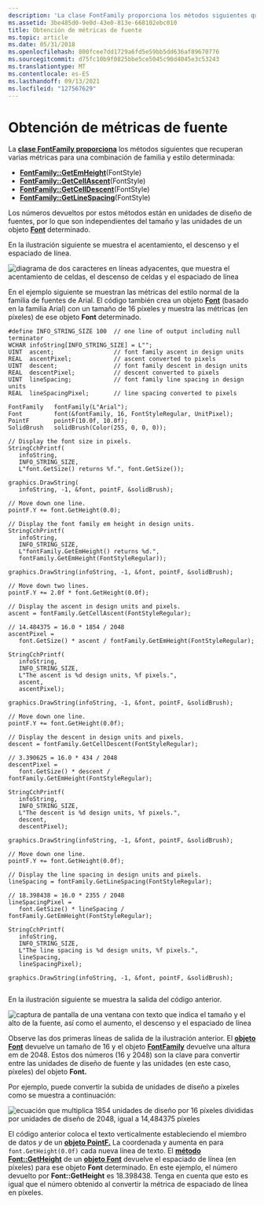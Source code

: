 ```yaml
---
description: 'La clase FontFamily proporciona los métodos siguientes que recuperan varias métricas para una combinación de familia o estilo determinada:'
ms.assetid: 3be485d0-9e0d-43e0-813e-668102ebc010
title: Obtención de métricas de fuente
ms.topic: article
ms.date: 05/31/2018
ms.openlocfilehash: 800fcee7dd1729a6fd5e59bb5dd636af89670776
ms.sourcegitcommit: d75fc10b9f0825bbe5ce5045c90d4045e3c53243
ms.translationtype: MT
ms.contentlocale: es-ES
ms.lasthandoff: 09/13/2021
ms.locfileid: "127567629"
---
```

# <a name="obtaining-font-metrics"></a>Obtención de métricas de fuente

La [**clase FontFamily proporciona**](/windows/desktop/api/gdiplusheaders/nl-gdiplusheaders-fontfamily) los métodos siguientes que recuperan varias métricas para una combinación de familia y estilo determinada:

-   [**FontFamily::GetEmHeight**](/windows/desktop/api/Gdiplusheaders/nf-gdiplusheaders-fontfamily-getemheight)(FontStyle)
-   [**FontFamily::GetCellAscent**](/windows/desktop/api/Gdiplusheaders/nf-gdiplusheaders-fontfamily-getcellascent)(FontStyle)
-   [**FontFamily::GetCellDescent**](/windows/desktop/api/Gdiplusheaders/nf-gdiplusheaders-fontfamily-getcelldescent)(FontStyle)
-   [**FontFamily::GetLineSpacing**](/windows/desktop/api/Gdiplusheaders/nf-gdiplusheaders-fontfamily-getlinespacing)(FontStyle)

Los números devueltos por estos métodos están en unidades de diseño de fuentes, por lo que son independientes del tamaño y las unidades de un objeto [**Font**](/windows/desktop/api/gdiplusheaders/nl-gdiplusheaders-font) determinado.

En la ilustración siguiente se muestra el acentamiento, el descenso y el espaciado de línea.

![diagrama de dos caracteres en líneas adyacentes, que muestra el acentamiento de celdas, el descenso de celdas y el espaciado de línea](images/fontstext7a.png)

En el ejemplo siguiente se muestran las métricas del estilo normal de la familia de fuentes de Arial. El código también crea un objeto [**Font**](/windows/desktop/api/gdiplusheaders/nl-gdiplusheaders-font) (basado en la familia Arial) con un tamaño de 16 píxeles y muestra las métricas (en píxeles) de ese objeto **Font** determinado.


```
#define INFO_STRING_SIZE 100  // one line of output including null terminator
WCHAR infoString[INFO_STRING_SIZE] = L"";
UINT  ascent;                 // font family ascent in design units
REAL  ascentPixel;            // ascent converted to pixels
UINT  descent;                // font family descent in design units
REAL  descentPixel;           // descent converted to pixels
UINT  lineSpacing;            // font family line spacing in design units
REAL  lineSpacingPixel;       // line spacing converted to pixels
                       
FontFamily   fontFamily(L"Arial");
Font         font(&fontFamily, 16, FontStyleRegular, UnitPixel);
PointF       pointF(10.0f, 10.0f);
SolidBrush   solidBrush(Color(255, 0, 0, 0));

// Display the font size in pixels.
StringCchPrintf(
   infoString, 
   INFO_STRING_SIZE, 
   L"font.GetSize() returns %f.", font.GetSize());

graphics.DrawString(
   infoString, -1, &font, pointF, &solidBrush);

// Move down one line.
pointF.Y += font.GetHeight(0.0);

// Display the font family em height in design units.
StringCchPrintf(
   infoString, 
   INFO_STRING_SIZE, 
   L"fontFamily.GetEmHeight() returns %d.", 
   fontFamily.GetEmHeight(FontStyleRegular));

graphics.DrawString(infoString, -1, &font, pointF, &solidBrush);

// Move down two lines.
pointF.Y += 2.0f * font.GetHeight(0.0f);

// Display the ascent in design units and pixels.
ascent = fontFamily.GetCellAscent(FontStyleRegular);

// 14.484375 = 16.0 * 1854 / 2048
ascentPixel = 
   font.GetSize() * ascent / fontFamily.GetEmHeight(FontStyleRegular);

StringCchPrintf(
   infoString,
   INFO_STRING_SIZE,
   L"The ascent is %d design units, %f pixels.",
   ascent, 
   ascentPixel);

graphics.DrawString(infoString, -1, &font, pointF, &solidBrush);

// Move down one line.
pointF.Y += font.GetHeight(0.0f);

// Display the descent in design units and pixels.
descent = fontFamily.GetCellDescent(FontStyleRegular);

// 3.390625 = 16.0 * 434 / 2048
descentPixel = 
   font.GetSize() * descent / fontFamily.GetEmHeight(FontStyleRegular);

StringCchPrintf(
   infoString, 
   INFO_STRING_SIZE,
   L"The descent is %d design units, %f pixels.",
   descent, 
   descentPixel);

graphics.DrawString(infoString, -1, &font, pointF, &solidBrush);

// Move down one line.
pointF.Y += font.GetHeight(0.0f);

// Display the line spacing in design units and pixels.
lineSpacing = fontFamily.GetLineSpacing(FontStyleRegular);

// 18.398438 = 16.0 * 2355 / 2048
lineSpacingPixel = 
   font.GetSize() * lineSpacing / fontFamily.GetEmHeight(FontStyleRegular);

StringCchPrintf(
   infoString, 
   INFO_STRING_SIZE,
   L"The line spacing is %d design units, %f pixels.",
   lineSpacing, 
   lineSpacingPixel);

graphics.DrawString(infoString, -1, &font, pointF, &solidBrush);
            
```



En la ilustración siguiente se muestra la salida del código anterior.

![captura de pantalla de una ventana con texto que indica el tamaño y el alto de la fuente, así como el aumento, el descenso y el espaciado de línea](images/fontstext8.png)

Observe las dos primeras líneas de salida de la ilustración anterior. El [**objeto Font**](/windows/desktop/api/gdiplusheaders/nl-gdiplusheaders-font) devuelve un tamaño de 16 y el objeto [**FontFamily**](/windows/desktop/api/gdiplusheaders/nl-gdiplusheaders-fontfamily) devuelve una altura em de 2048. Estos dos números (16 y 2048) son la clave para convertir entre las unidades de diseño de fuente y las unidades (en este caso, píxeles) del objeto **Font.**

Por ejemplo, puede convertir la subida de unidades de diseño a píxeles como se muestra a continuación:

![ecuación que multiplica 1854 unidades de diseño por 16 píxeles divididas por unidades de diseño de 2048, igual a 14,484375 píxeles](images/fontstext9.png)

El código anterior coloca el texto verticalmente estableciendo el miembro de datos *y* de un [**objeto PointF.**](/windows/desktop/api/gdiplustypes/nl-gdiplustypes-pointf) La coordenada y aumenta en para `font.GetHeight(0.0f)` cada nueva línea de texto. El [**método Font::GetHeight**](/windows/win32/api/gdiplusheaders/nf-gdiplusheaders-font-getheight(inreal)) de un [**objeto Font**](/windows/desktop/api/gdiplusheaders/nl-gdiplusheaders-font) devuelve el espaciado de línea (en píxeles) para ese objeto **Font** determinado. En este ejemplo, el número devuelto por **Font::GetHeight** es 18.398438. Tenga en cuenta que esto es igual que el número obtenido al convertir la métrica de espaciado de línea en píxeles.

 

 
